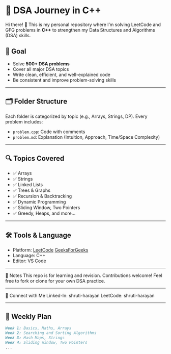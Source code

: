 # 🚀 DSA Journey in C++

Hi there! 👋 This is my personal repository where I’m solving LeetCode and GFG problems in **C++** to strengthen my Data Structures and Algorithms (DSA) skills.

## 🎯 Goal

- Solve **500+ DSA problems**
- Cover all major DSA topics
- Write clean, efficient, and well-explained code
- Be consistent and improve problem-solving skills

---

## 🗂️ Folder Structure

Each folder is categorized by topic (e.g., Arrays, Strings, DP).
Every problem includes:
- `problem.cpp`: Code with comments
- `problem.md`: Explanation (Intuition, Approach, Time/Space Complexity)

---

## 🔍 Topics Covered

- ✅ Arrays
- ✅ Strings
- ✅ Linked Lists
- ✅ Trees & Graphs
- ✅ Recursion & Backtracking
- ✅ Dynamic Programming
- ✅ Sliding Window, Two Pointers
- ✅ Greedy, Heaps, and more...

---

## 🛠️ Tools & Language

- Platform: [LeetCode](https://leetcode.com/)  [GeeksForGeeks](https://www.geeksforgeeks.org/geeksforgeeks-practice-best-online-coding-platform/)
- Language: C++
- Editor: VS Code

---

📌 Notes
This repo is for learning and revision. Contributions welcome!
Feel free to fork or clone for your own DSA practice.

---
🔗 Connect with Me
Linked-In: shruti-harayan
LeetCode: shruti-harayan

---
## 📅 Weekly Plan

```markdown
Week 1: Basics, Maths, Arrays
Week 2: Searching and Sorting Algorithms 
Week 3: Hash Maps, Strings
Week 4: Sliding Window, Two Pointers  
...  
